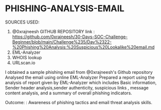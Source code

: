 # PHISHING-ANALYSIS-EMAIL
SOURCES USED:
1) @0xrajneesh GITHUB REPOSITORY link : https://github.com/0xrajneesh/30-Days-SOC-Challenge-Beginner/blob/main/Challenge%235/Day%2322-%20Phishing%20Analysis:%20Suspicious%20Lookalike%20email.md
2) EML-Analyzer
3) WHOIS lookup
4) URLscan.io
   
I obtained a sample phishing email from @0xrajneesh's Github repository
Analysed the email using online EML-Analyzer
Prepared a report using the analysis of report given by EML-Analyzer which includes Basic information, Sender header analysis,sender authenticity, suspicious links , message content analysis, and a summary of overall phishing indicators.

Outcome: : Awareness of phishing tactics and email threat analysis skills.

